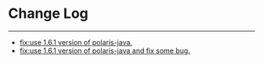 # Change Log
---

- [fix:use 1.6.1 version of polaris-java.](https://github.com/Tencent/spring-cloud-tencent/pull/223)
- [fix:use 1.6.1 version of polaris-java and fix some bug.](https://github.com/Tencent/spring-cloud-tencent/pull/223)
